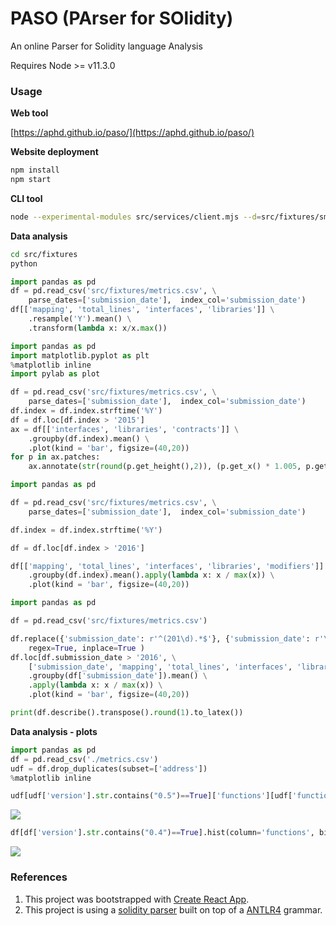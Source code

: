 # PASO (PArser for SOlidity)

An online Parser for Solidity language  Analysis


Requires Node >= v11.3.0

### Usage

**Web tool**

[https://aphd.github.io/paso/](https://aphd.github.io/paso/)

**Website deployment**

```bash
npm install
npm start
```

**CLI tool**

```bash
node --experimental-modules src/services/client.mjs --d=src/fixtures/smart-contracts/ --o /tmp/metrics.csv
```

**Data analysis**

```bash
cd src/fixtures
python
```

```python
import pandas as pd
df = pd.read_csv('src/fixtures/metrics.csv', \
    parse_dates=['submission_date'],  index_col='submission_date')
df[['mapping', 'total_lines', 'interfaces', 'libraries']] \
    .resample('Y').mean() \
    .transform(lambda x: x/x.max())
```

```python
import pandas as pd
import matplotlib.pyplot as plt
%matplotlib inline
import pylab as plot

df = pd.read_csv('src/fixtures/metrics.csv', \
    parse_dates=['submission_date'],  index_col='submission_date')
df.index = df.index.strftime('%Y')
df = df.loc[df.index > '2015']
ax = df[['interfaces', 'libraries', 'contracts']] \
    .groupby(df.index).mean() \
    .plot(kind = 'bar', figsize=(40,20)) 
for p in ax.patches:
    ax.annotate(str(round(p.get_height(),2)), (p.get_x() * 1.005, p.get_height() * 1.005), fontsize=40)

```

```python
import pandas as pd

df = pd.read_csv('src/fixtures/metrics.csv', \
    parse_dates=['submission_date'],  index_col='submission_date')

df.index = df.index.strftime('%Y')

df = df.loc[df.index > '2016']

df[['mapping', 'total_lines', 'interfaces', 'libraries', 'modifiers']] \
    .groupby(df.index).mean().apply(lambda x: x / max(x)) \
    .plot(kind = 'bar', figsize=(40,20)) 

```

```python
import pandas as pd

df = pd.read_csv('src/fixtures/metrics.csv')

df.replace({'submission_date': r'^(201\d).*$'}, {'submission_date': r'\1'}, \
    regex=True, inplace=True )
df.loc[df.submission_date > '2016', \
    ['submission_date', 'mapping', 'total_lines', 'interfaces', 'libraries', 'modifiers']] \
    .groupby(df['submission_date']).mean() \
    .apply(lambda x: x / max(x)) \
    .plot(kind = 'bar', figsize=(40,20)) 
```

```python
print(df.describe().transpose().round(1).to_latex())
```

**Data analysis - plots**

```python
import pandas as pd
df = pd.read_csv('./metrics.csv')
udf = df.drop_duplicates(subset=['address'])
%matplotlib inline

udf[udf['version'].str.contains("0.5")==True]['functions'][udf['functions']<100].plot.kde()
```
<img src="https://user-images.githubusercontent.com/1194257/68072210-69423300-fd83-11e9-8f92-a0f4763206c0.png">

```python
df[df['version'].str.contains("0.4")==True].hist(column='functions', bins=20, range=(0, 100))
```
<img src="https://user-images.githubusercontent.com/1194257/68072241-d1911480-fd83-11e9-963b-15d30a4eb5fc.png">

### References 
1. This project was bootstrapped with [Create React App](https://github.com/facebook/create-react-app).
3. This project is using a [solidity parser](https://github.com/federicobond/solidity-parser-antlr) built on top of a [ANTLR4](https://github.com/antlr/antlr4) grammar.
